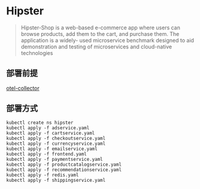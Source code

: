 # Hipster

> Hipster-Shop is a
web-based e-commerce app where users can browse products, add
them to the cart, and purchase them. The application is a widely-
used microservice benchmark designed to aid demonstration and
testing of microservices and cloud-native technologies

## 部署前提
[otel-collector](../otle_jaeger/README.md)

## 部署方式
```
kubectl create ns hipster
kubectl apply -f adservice.yaml
kubectl apply -f cartservice.yaml
kubectl apply -f checkoutservice.yaml
kubectl apply -f currencyservice.yaml
kubectl apply -f emailservice.yaml
kubectl apply -f frontend.yaml
kubectl apply -f paymentservice.yaml
kubectl apply -f productcatalogservice.yaml
kubectl apply -f recommendationservice.yaml
kubectl apply -f redis.yaml
kubectl apply -f shippingservice.yaml
```